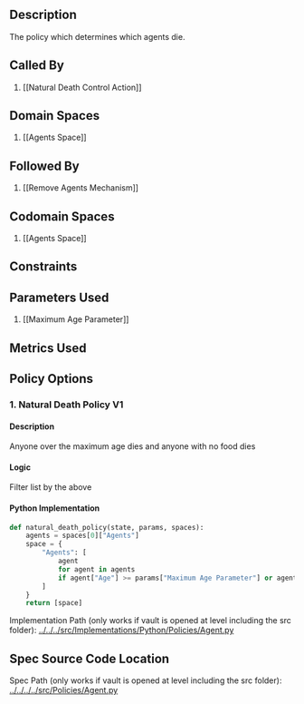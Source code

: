 ## Description

The policy which determines which agents die.
## Called By
1. [[Natural Death Control Action]]
## Domain Spaces
1. [[Agents Space]]
## Followed By
1. [[Remove Agents Mechanism]]
## Codomain Spaces
1. [[Agents Space]]
## Constraints
## Parameters Used
1. [[Maximum Age Parameter]]
## Metrics Used
## Policy Options
### 1. Natural Death Policy V1
#### Description
Anyone over the maximum age dies and anyone with no food dies
#### Logic
Filter list by the above
#### Python Implementation
```python
def natural_death_policy(state, params, spaces):
    agents = spaces[0]["Agents"]
    space = {
        "Agents": [
            agent
            for agent in agents
            if agent["Age"] >= params["Maximum Age Parameter"] or agent["Food"] <= 0
        ]
    }
    return [space]
```
Implementation Path (only works if vault is opened at level including the src folder): [../../../src/Implementations/Python/Policies/Agent.py](../../../src/Implementations/Python/Policies/Agent.py)

## Spec Source Code Location

Spec Path (only works if vault is opened at level including the src folder): [../../../../src/Policies/Agent.py](../../../../src/Policies/Agent.py)

